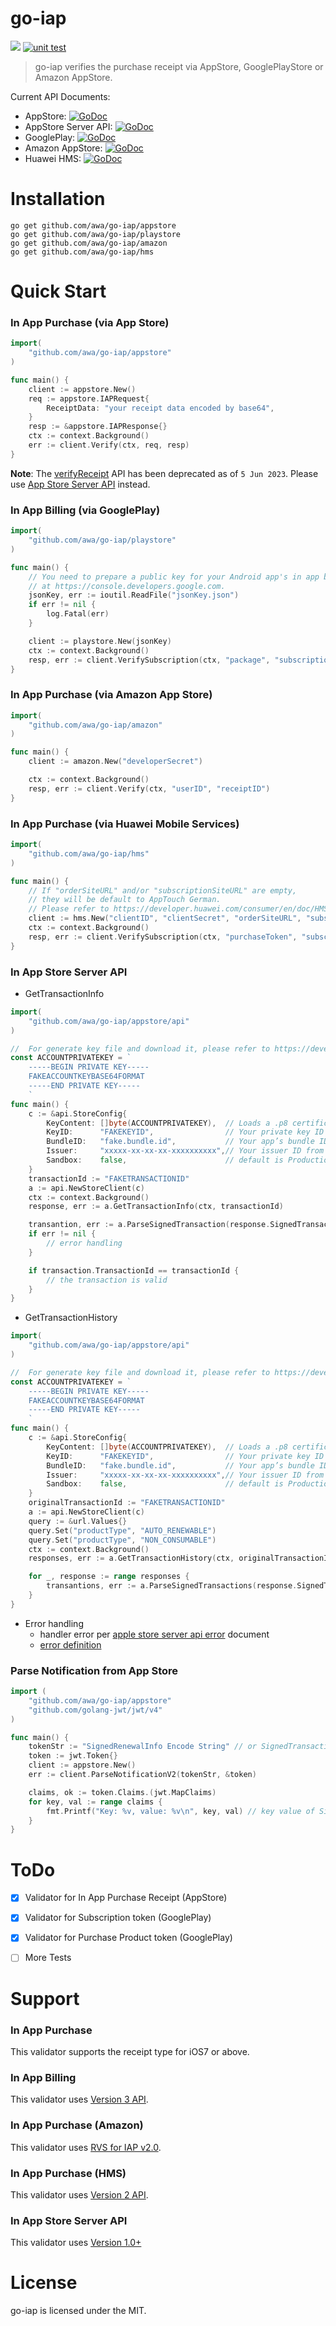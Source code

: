 go-iap
======

![](https://img.shields.io/badge/golang-1.18+-blue.svg?style=flat)
[![unit test](https://github.com/awa/go-iap/actions/workflows/unit_test.yml/badge.svg)](https://github.com/awa/go-iap/actions/workflows/unit_test.yml)

>go-iap verifies the purchase receipt via AppStore, GooglePlayStore or Amazon AppStore.

Current API Documents:

* AppStore: [![GoDoc](https://godoc.org/github.com/awa/go-iap/appstore?status.svg)](https://godoc.org/github.com/awa/go-iap/appstore)
* AppStore Server API: [![GoDoc](https://godoc.org/github.com/awa/go-iap/appstore?status.svg)](https://godoc.org/github.com/awa/go-iap/appstore/api)
* GooglePlay: [![GoDoc](https://godoc.org/github.com/awa/go-iap/playstore?status.svg)](https://godoc.org/github.com/awa/go-iap/playstore)
* Amazon AppStore: [![GoDoc](https://godoc.org/github.com/awa/go-iap/amazon?status.svg)](https://godoc.org/github.com/awa/go-iap/amazon)
* Huawei HMS: [![GoDoc](https://godoc.org/github.com/awa/go-iap/hms?status.svg)](https://godoc.org/github.com/awa/go-iap/hms)


# Installation
```
go get github.com/awa/go-iap/appstore
go get github.com/awa/go-iap/playstore
go get github.com/awa/go-iap/amazon
go get github.com/awa/go-iap/hms
```


# Quick Start

### In App Purchase (via App Store)

```go
import(
    "github.com/awa/go-iap/appstore"
)

func main() {
	client := appstore.New()
	req := appstore.IAPRequest{
		ReceiptData: "your receipt data encoded by base64",
	}
	resp := &appstore.IAPResponse{}
	ctx := context.Background()
	err := client.Verify(ctx, req, resp)
}
```

**Note**: The [verifyReceipt](https://developer.apple.com/documentation/appstorereceipts/verifyreceipt) API has been deprecated as of `5 Jun 2023`. Please use [App Store Server API](#in-app-store-server-api) instead.

### In App Billing (via GooglePlay)

```go
import(
    "github.com/awa/go-iap/playstore"
)

func main() {
	// You need to prepare a public key for your Android app's in app billing
	// at https://console.developers.google.com.
	jsonKey, err := ioutil.ReadFile("jsonKey.json")
	if err != nil {
		log.Fatal(err)
	}

	client := playstore.New(jsonKey)
	ctx := context.Background()
	resp, err := client.VerifySubscription(ctx, "package", "subscriptionID", "purchaseToken")
}
```

### In App Purchase (via Amazon App Store)

```go
import(
    "github.com/awa/go-iap/amazon"
)

func main() {
	client := amazon.New("developerSecret")

	ctx := context.Background()
	resp, err := client.Verify(ctx, "userID", "receiptID")
}
```

### In App Purchase (via Huawei Mobile Services)

```go
import(
    "github.com/awa/go-iap/hms"
)

func main() {
	// If "orderSiteURL" and/or "subscriptionSiteURL" are empty,
	// they will be default to AppTouch German.
	// Please refer to https://developer.huawei.com/consumer/en/doc/HMSCore-References-V5/api-common-statement-0000001050986127-V5 for details.
	client := hms.New("clientID", "clientSecret", "orderSiteURL", "subscriptionSiteURL")
	ctx := context.Background()
	resp, err := client.VerifySubscription(ctx, "purchaseToken", "subscriptionID", 1)
}
```

### In App Store Server API

- GetTransactionInfo

```go
import(
	"github.com/awa/go-iap/appstore/api"
)

//  For generate key file and download it, please refer to https://developer.apple.com/documentation/appstoreserverapi/creating_api_keys_to_use_with_the_app_store_server_api
const ACCOUNTPRIVATEKEY = `
    -----BEGIN PRIVATE KEY-----
    FAKEACCOUNTKEYBASE64FORMAT
    -----END PRIVATE KEY-----
    `
func main() {
	c := &api.StoreConfig{
		KeyContent: []byte(ACCOUNTPRIVATEKEY),  // Loads a .p8 certificate
		KeyID:      "FAKEKEYID",                // Your private key ID from App Store Connect (Ex: 2X9R4HXF34)
		BundleID:   "fake.bundle.id",           // Your app’s bundle ID
		Issuer:     "xxxxx-xx-xx-xx-xxxxxxxxxx",// Your issuer ID from the Keys page in App Store Connect (Ex: "57246542-96fe-1a63-e053-0824d011072a")
		Sandbox:    false,                      // default is Production
	}
	transactionId := "FAKETRANSACTIONID"
	a := api.NewStoreClient(c)
	ctx := context.Background()
	response, err := a.GetTransactionInfo(ctx, transactionId)

	transantion, err := a.ParseSignedTransaction(response.SignedTransactionInfo)
	if err != nil {
	    // error handling
	}

	if transaction.TransactionId == transactionId {
		// the transaction is valid
	}
}
```

- GetTransactionHistory

```go
import(
	"github.com/awa/go-iap/appstore/api"
)

//  For generate key file and download it, please refer to https://developer.apple.com/documentation/appstoreserverapi/creating_api_keys_to_use_with_the_app_store_server_api
const ACCOUNTPRIVATEKEY = `
    -----BEGIN PRIVATE KEY-----
    FAKEACCOUNTKEYBASE64FORMAT
    -----END PRIVATE KEY-----
    `
func main() {
	c := &api.StoreConfig{
		KeyContent: []byte(ACCOUNTPRIVATEKEY),  // Loads a .p8 certificate
		KeyID:      "FAKEKEYID",                // Your private key ID from App Store Connect (Ex: 2X9R4HXF34)
		BundleID:   "fake.bundle.id",           // Your app’s bundle ID
		Issuer:     "xxxxx-xx-xx-xx-xxxxxxxxxx",// Your issuer ID from the Keys page in App Store Connect (Ex: "57246542-96fe-1a63-e053-0824d011072a")
		Sandbox:    false,                      // default is Production
	}
	originalTransactionId := "FAKETRANSACTIONID"
	a := api.NewStoreClient(c)
	query := &url.Values{}
	query.Set("productType", "AUTO_RENEWABLE")
	query.Set("productType", "NON_CONSUMABLE")
	ctx := context.Background()
	responses, err := a.GetTransactionHistory(ctx, originalTransactionId, query)

	for _, response := range responses {
		transantions, err := a.ParseSignedTransactions(response.SignedTransactions)
	}
}
```
- Error handling
  - handler error per [apple store server api error](https://developer.apple.com/documentation/appstoreserverapi/error_codes) document
  - [error definition](./appstore/api/error.go)


### Parse Notification from App Store

```go
import (
	"github.com/awa/go-iap/appstore"
	"github.com/golang-jwt/jwt/v4"
)

func main() {
	tokenStr := "SignedRenewalInfo Encode String" // or SignedTransactionInfo string
	token := jwt.Token{}
	client := appstore.New()
	err := client.ParseNotificationV2(tokenStr, &token)

	claims, ok := token.Claims.(jwt.MapClaims)
	for key, val := range claims {
		fmt.Printf("Key: %v, value: %v\n", key, val) // key value of SignedRenewalInfo
	}
}
```

# ToDo
- [x] Validator for In App Purchase Receipt (AppStore)
- [x] Validator for Subscription token (GooglePlay)
- [x] Validator for Purchase Product token (GooglePlay)
- [ ] More Tests


# Support

### In App Purchase
This validator supports the receipt type for iOS7 or above.

### In App Billing
This validator uses [Version 3 API](http://developer.android.com/google/play/billing/api.html).

### In App Purchase (Amazon)
This validator uses [RVS for IAP v2.0](https://developer.amazon.com/public/apis/earn/in-app-purchasing/docs-v2/verifying-receipts-in-iap-2.0).

### In App Purchase (HMS)
This validator uses [Version 2 API](https://developer.huawei.com/consumer/en/doc/HMSCore-References-V5/api-common-statement-0000001050986127-V5).

### In App Store Server API
This validator uses [Version 1.0+](https://developer.apple.com/documentation/appstoreserverapi)

# License
go-iap is licensed under the MIT.
